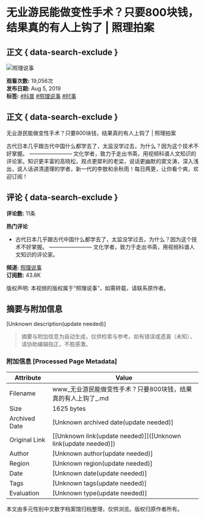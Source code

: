 # 无业游民能做变性手术？只要800块钱，结果真的有人上钩了 | 照理拍案

## 正文 { data-search-exclude }


![照理说事](https://yt3.ggpht.com/ytc/AIdro_lX834aoBOUTvDlrE3WsjxX0UqKInlKg3OYUVISWZIVZGc=s48-c-k-c0x00ffffff-no-rj)

**观看次数:** 19,056次  
**发布日期:** Aug 5, 2019  
**标签:** [#科普](https://www.youtube.com/hashtag/%E7%A7%91%E6%99%AE) [#照理说事](https://www.youtube.com/hashtag/%E7%85%A7%E7%90%86%E8%AF%B4%E4%BA%8B) [#时事](https://www.youtube.com/hashtag/%E6%97%B6%E4%BA%8B)

## 正文 { data-search-exclude }

无业游民能做变性手术？只要800块钱，结果真的有人上钩了 | 照理拍案

古代日本几乎跟古代中国什么都学去了，太监没学过去，为什么？因为这个技术不好掌握。 ———————— 文化学者，致力于走出书斋，用视频科谱人文知识的评论家。知识更丰富的高晓松，观点更犀利的老梁，说话更幽默的窦文涛，深入浅出，说人话讲清道理的学者，新一代的李敖和余秋雨！每日两更，让你看个爽，欢迎订阅！

## 评论 { data-search-exclude }

**评论数:** 11条  

**热门评论**  
- 古代日本几乎跟古代中国什么都学去了，太监没学过去，为什么？因为这个技术不好掌握。 ———————— 文化学者，致力于走出书斋，用视频科谱人文知识的评论家。  

**频道:** [照理说事](https://www.youtube.com/@%E7%85%A7%E7%90%86%E8%AF%B4%E4%BA%8B)  
**订阅数:** 43.8K  

版权声明: 本视频的版权属于“照理说事”，如需转载，请联系原作者。
<!-- tcd_original_link https://www.youtube.com/watch?v=vLpOKoTVSdw -->


## 摘要与附加信息

<!-- tcd_abstract -->
[Unknown description(update needed)]
<!-- tcd_abstract_end -->

> 摘要与附加信息为自动生成，仅供检索与参考。如有错误或遗漏（未知），请协助编辑指正，不胜感激。

### 附加信息 [Processed Page Metadata]

| Attribute       | Value                                  |
|-----------------|----------------------------------------|
| Filename        | www_无业游民能做变性手术？只要800块钱，结果真的有人上钩了_.md                             |
| Size            | 1625 bytes                           |
| Archived Date   | [Unknown archived date(update needed)]                             |
| Original Link   | [[Unknown link(update needed)]]([Unknown link(update needed)])                       |
| Author          | [Unknown author(update needed)]                               |
| Region          | [Unknown region(update needed)]                               |
| Date            | [Unknown date(update needed)]                                 |
| Tags            | [Unknown tags(update needed)]                                 |
| Evaluation            | [Unknown type(update needed)]                                 |
<!-- tcd_table_end -->

本文由多元性别中文数字档案馆归档整理，仅供浏览。版权归原作者所有。
